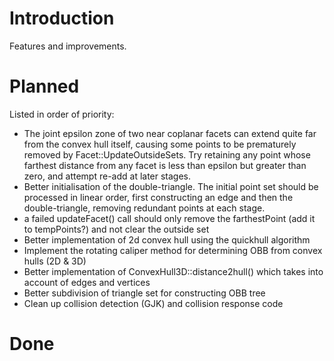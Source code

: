 # Introduction #

Features and improvements.


# Planned #

Listed in order of priority:
  * The joint epsilon zone of two near coplanar facets can extend quite far from the convex hull itself, causing some points to be prematurely removed by Facet::UpdateOutsideSets. Try retaining any point whose farthest distance from any facet is less than epsilon but greater than zero, and attempt re-add at later stages.
  * Better initialisation of the double-triangle. The initial point set should be processed in linear order, first constructing an edge and then the double-triangle, removing redundant points at each stage.
  * a failed updateFacet() call should only remove the farthestPoint (add it to tempPoints?) and not clear the outside set
  * Better implementation of 2d convex hull using the quickhull algorithm
  * Implement the rotating caliper method for determining OBB from convex hulls (2D & 3D)
  * Better implementation of ConvexHull3D::distance2hull() which takes into account of edges and vertices
  * Better subdivision of triangle set for constructing OBB tree
  * Clean up collision detection (GJK) and collision response code


# Done #